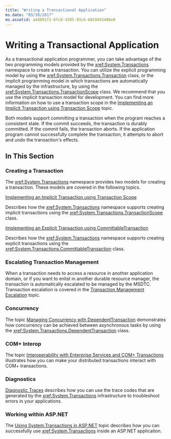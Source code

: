 ```yaml
---
title: "Writing a Transactional Application"
ms.date: "03/30/2017"
ms.assetid: a4d891f2-6fc8-4395-93c6-6819492406e0
---
```

# Writing a Transactional Application
As a transactional application programmer, you can take advantage of the two programming models provided by the <xref:System.Transactions> namespace to create a transaction. You can utilize the explicit programming model by using the <xref:System.Transactions.Transaction> class, or the implicit programming model in which transactions are automatically managed by the infrastructure, by using the <xref:System.Transactions.TransactionScope> class. We recommend that you use the implicit transaction model for development. You can find more information on how to use a transaction scope in the [Implementing an Implicit Transaction using Transaction Scope](../../../../docs/framework/data/transactions/implementing-an-implicit-transaction-using-transaction-scope.md) topic.  
  
 Both models support committing a transaction when the program reaches a consistent state. If the commit succeeds, the transaction is durably committed. If the commit fails, the transaction aborts. If the application program cannot successfully complete the transaction, it attempts to abort and undo the transaction's effects.  
  
## In This Section  
  
### Creating a Transaction  
 The <xref:System.Transactions> namespace provides two models for creating a transaction. These models are covered in the following topics.  
  
 [Implementing an Implicit Transaction using Transaction Scope](../../../../docs/framework/data/transactions/implementing-an-implicit-transaction-using-transaction-scope.md)  
  
 Describes how the <xref:System.Transactions> namespace supports creating implicit transactions using the <xref:System.Transactions.TransactionScope> class.  
  
 [Implementing an Explicit Transaction using CommittableTransaction](../../../../docs/framework/data/transactions/implementing-an-explicit-transaction-using-committabletransaction.md)  
  
 Describes how the <xref:System.Transactions> namespace supports creating explicit transactions using the <xref:System.Transactions.CommittableTransaction> class.  
  
### Escalating Transaction Management  
 When a transaction needs to access a resource in another application domain, or if you want to enlist in another durable resource manager, the transaction is automatically escalated to be managed by the MSDTC. Transaction escalation is covered in the [Transaction Management Escalation](../../../../docs/framework/data/transactions/transaction-management-escalation.md) topic.  
  
### Concurrency  
 The topic [Managing Concurrency with DependentTransaction](../../../../docs/framework/data/transactions/managing-concurrency-with-dependenttransaction.md) demonstrates how concurrency can be achieved between asynchronous tasks by using the <xref:System.Transactions.DependentTransaction> class.  
  
### COM+ Interop  
 The topic [Interoperability with Enterprise Services and COM+ Transactions](../../../../docs/framework/data/transactions/interoperability-with-enterprise-services-and-com-transactions.md) illustrates how you can make your distributed transactions interact with COM+ transactions.  
  
### Diagnostics  
 [Diagnostic Traces](../../../../docs/framework/data/transactions/diagnostic-traces.md) describes how you can use the trace codes that are generated by the <xref:System.Transactions> infrastructure to troubleshoot errors in your applications.  
  
### Working within ASP.NET  
 The [Using System.Transactions in ASP.NET](../../../../docs/framework/data/transactions/using-system-transactions-in-aspnet.md) topic describes how you can successfully use <xref:System.Transactions> inside an ASP.NET application.
